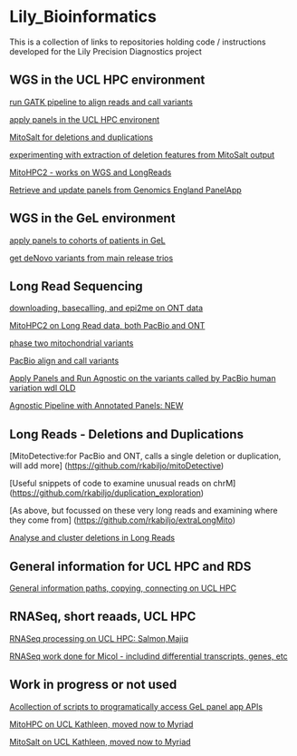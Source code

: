 # Lily_Bioinformatics

This is a collection of links to repositories holding code / instructions developed for the Lily Precision Diagnostics project

## WGS in the UCL HPC environment

[run GATK pipeline to align reads and call variants](https://github.com/rkabiljo/GATK_Myriad)

[apply panels in the UCL HPC environent](https://github.com/rkabiljo/applyPanel_UCL_cluster)

[MitoSalt for deletions and duplications](https://github.com/rkabiljo/MitoSalt_UCL_Cluster)

[experimenting with extraction of deletion features from MitoSalt output](https://github.com/rkabiljo/deletionParameters)

[MitoHPC2 - works on WGS and LongReads](https://github.com/rkabiljo/MitoHPC2_LongReads_UCL)

[Retrieve and update panels from Genomics England PanelApp](https://github.com/tamjhill/GE_panel_scripts)


## WGS in the GeL environment
[apply panels to cohorts of patients in GeL](https://github.com/rkabiljo/applyPanelToCohort)

[get deNovo variants from main release trios](https://github.com/rkabiljo/exploreDeNovo_GeL)

## Long Read Sequencing

[downloading, basecalling, and epi2me on ONT data](https://github.com/rkabiljo/LR_ONT_UCL)

[MitoHPC2 on Long Read data, both PacBio and ONT](https://github.com/rkabiljo/MitoHPC2_LongReads_UCL)

[phase two mitochondrial variants](https://github.com/rkabiljo/phaseMitoVariants)

[PacBio align and call variants](https://github.com/tamjhill/pacbioAlignerCaller)

[Apply Panels and Run Agnostic on the variants called by PacBio human variation wdl OLD](https://github.com/rkabiljo/PacBio_Panels_and_Agnostic)

[Agnostic Pipeline with Annotated Panels: NEW](https://github.com/rkabiljo/agnostic_pipeline)

## Long Reads - Deletions and Duplications

[MitoDetective:for PacBio and ONT, calls a single deletion or duplication, will add more] (https://github.com/rkabiljo/mitoDetective)

[Useful snippets of code to examine unusual reads on chrM] (https://github.com/rkabiljo/duplication_exploration)

[As above, but focussed on these very long reads and examining where they come from] (https://github.com/rkabiljo/extraLongMito)

[Analyse and cluster deletions in Long Reads](https://github.com/tamjhill/deletions_duplications)



## General information for UCL HPC and RDS
[General information paths, copying, connecting on UCL HPC](https://github.com/rkabiljo/UCL_HPC_settings)




## RNASeq, short reaads, UCL HPC
[RNASeq processing on UCL HPC: Salmon,Majiq](https://github.com/rkabiljo/RNASeq_UCL)

[RNASeq work done for Micol - includind differential transcripts, genes, etc](https://github.com/rkabiljo/RNASeq_Micol)

## Work in progress or not used
[Acollection of scripts to programatically access GeL panel app APIs](https://github.com/rkabiljo/panelAppWork)

[MitoHPC on UCL Kathleen, moved now to Myriad](https://github.com/rkabiljo/MitoHPCOnUCL)

[MitoSalt on UCL Kathleen, moved now to Myriad](https://github.com/rkabiljo/MitoSALtOnKathleen)
